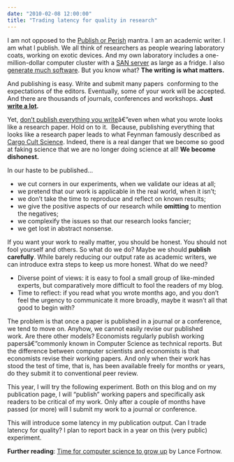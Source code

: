 ```yaml
---
date: "2010-02-08 12:00:00"
title: "Trading latency for quality in research"
---
```




I am not opposed to the [Publish or Perish](https://en.wikipedia.org/wiki/Publish_or_perish) mantra. I am an academic writer. I am what I publish. We all think of researchers as people wearing laboratory coats, working on exotic devices. And my own laboratory includes a one-million-dollar computer cluster with a [SAN server](https://en.wikipedia.org/wiki/Storage_area_network) as large as a fridge. I also [generate much software](https://code.google.com/u/lemire/). But you know what? __The writing is what matters.__

And publishing is easy. Write and submit many papers  conforming to the expectations of the editors. Eventually, some of your work will be accepted. And there are thousands of journals, conferences and workshops. __Just __[__write a lot__](https://www.amazon.ca/How-Write-Lot-Practical-Productive/dp/1591477433)__.__

Yet, [don&rsquo;t publish everything you write](/lemire/blog/2009/01/22/why-i-write-bad-papers-sometimes/)â€”even when what you wrote looks like a research paper. Hold on to it.  Because, publishing everything that looks like a research paper leads to what Feynman famously described as [Cargo Cult Science](https://en.wikipedia.org/wiki/Cargo_cult_science). Indeed, there is a real danger that we become so good at faking science that we are no longer doing science at all! __We become dishonest.__

In our haste to be published&hellip;

- we cut corners in our experiments, when we validate our ideas at all;
- we pretend that our work is applicable in the real world, when it isn&rsquo;t;
- we don&rsquo;t take the time to reproduce and reflect on known results;
- we give the positive aspects of our research while __omitting__ to mention the negatives;
- we complexify the issues so that our research looks fancier;
- we get lost in abstract nonsense.


If you want your work to really matter, you should be honest. You should not fool yourself and others. So what do we do? Maybe we should __publish carefully__. While barely reducing our output rate as academic writers, we can introduce extra steps to keep us more honest. What do we need?

- Diverse point of views: it is easy to fool a small group of like-minded experts, but comparatively more difficult to fool the readers of my blog.
- Time to reflect: if you read what you wrote months ago, and you don&rsquo;t feel the urgency to communicate it more broadly, maybe it wasn&rsquo;t all that good to begin with?


The problem is that once a paper is published in a journal or a conference, we tend to move on. Anyhow, we cannot easily revise our published work. Are there other models? Economists regularly publish working papersâ€”commonly known in Computer Science as technical reports. But the difference between computer scientists and economists is that economists revise their working papers. And only when their work has stood the test of time, that is, has been available freely for months or years, do they submit it to conventional peer review.

This year, I will try the following experiment. Both on this blog and on my publication page, I will &ldquo;publish&rdquo; working papers and specifically ask readers to be critical of my work. Only after a couple of months have passed (or more) will I submit my work to a journal or conference.

This will introduce some latency in my publication output. Can I trade latency for quality? I plan to report back in a year on this (very public) experiment.

__Further reading__: [Time for computer science to grow up](http://cacm.acm.org/magazines/2009/8/34492-viewpoint-time-for-computer-science-to-grow-up/fulltext) by Lance Fortnow.

